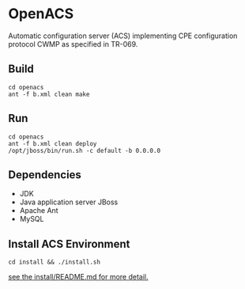 OpenACS
=======

Automatic configuration server (ACS) implementing CPE configuration protocol CWMP as specified in TR-069.

## Build

    cd openacs
    ant -f b.xml clean make

## Run

    cd openacs
    ant -f b.xml clean deploy
    /opt/jboss/bin/run.sh -c default -b 0.0.0.0

## Dependencies

- JDK
- Java application server JBoss
- Apache Ant
- MySQL

## Install ACS Environment

    cd install && ./install.sh

[see the install/README.md for more detail.](install/README.md)

